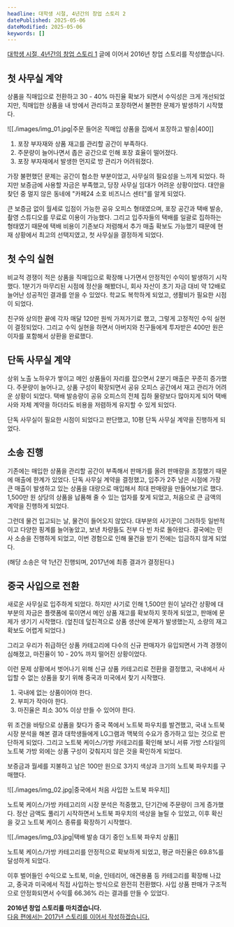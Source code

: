 ```yaml
---
headline: 대학생 시절, 4년간의 창업 스토리 2
datePublished: 2025-05-06
dateModified: 2025-05-06
keywords: []
---
```


[대학생 시절, 4년간의 창업 스토리 1](/logs/2025/05/college-ecommerce-startup-story-1) 글에 이어서 2016년 창업 스토리를 작성했습니다.

## 첫 사무실 계약

상품을 직매입으로 전환하고 30 - 40% 마진율 확보가 되면서 수익성은 크게 개선되었지만,
직매입한 상품을 내 방에서 관리하고 포장하면서 불편한 문제가 발생하기 시작했다.

![[./images/img_01.jpg|주문 들어온 직매입 상품을 집에서 포장하고 발송|400]]

1. 포장 부자재와 상품 재고를 관리할 공간이 부족하다.
2. 주문량이 늘어나면서 좁은 공간으로 인해 포장 효율이 떨어졌다.
3. 포장 부자재에서 발생한 먼지로 방 관리가 어려워졌다.

가장 불편했던 문제는 공간이 협소한 부분이었고, 사무실의 필요성을 느끼게 되었다.
하지만 보증금에 사용할 자금은 부족했고, 당장 사무실 임대가 어려운 상황이었다.
대안을 찾던 중 멀지 않은 동네에 "카페24 소호 비즈니스 센터"를 알게 되었다.

큰 보증금 없이 월세로 입점이 가능한 공유 오피스 형태였으며, 포장 공간과 택배 발송, 촬영 스튜디오를 무료로 이용이 가능했다.
그리고 입주자들의 택배를 일괄로 집하하는 형태였기 때문에 택배 비용이 기존보다 저렴해서 추가 매출 확보도 가능했기 때문에 현재 상황에서 최고의 선택지였고,
첫 사무실을 결정하게 되었다.

## 첫 수익 실현

비교적 경쟁이 적은 상품을 직매입으로 확장해 나가면서 안정적인 수익이 발생하기 시작했다.
1분기가 마무리된 시점에 정산을 해봤더니, 회사 자산이 초기 자금 대비 약 12배로 늘어난 성공적인 결과를 얻을 수 있었다.
학교도 복학하게 되었고, 생활비가 필요한 시점이 되었다.

친구와 상의한 끝에 각자 매달 120만 원씩 가져가기로 했고, 그렇게 고정적인 수익 실현이 결정되었다.
그리고 수익 실현을 하면서 아버지와 친구들에게 투자받은 400만 원은 이자를 포함해서 상환을 완료했다.

## 단독 사무실 계약

상위 노출 노하우가 쌓이고 메인 상품들이 자리를 잡으면서 2분기 매출은 꾸준히 증가했다.
주문량이 늘어나고, 상품 구성이 확장되면서 공유 오피스 공간에서 재고 관리가 어려운 상황이 되었다.
택배 발송량이 공유 오피스의 전체 집하 물량보다 많아지게 되어 택배사와 자체 계약을 하더라도 비용을 저렴하게 유지할 수 있게 되었다.

단독 사무실이 필요한 시점이 되었다고 판단했고, 10평 단독 사무실 계약을 진행하게 되었다.

## 소송 진행

기존에는 매입한 상품을 관리할 공간이 부족해서 판매가를 올려 판매량을 조절했기 때문에 매출에 한계가 있었다.
단독 사무실 계약을 결정했고, 입주가 2주 남은 시점에 가장 큰 매출이 발생하고 있는 상품을 대량으로 매입해서 최대 판매량을 만들어보기로 했다.
1,500만 원 상당의 상품을 납품해 줄 수 있는 업자를 찾게 되었고, 처음으로 큰 금액의 계약을 진행하게 되었다.

그런데 물건 입고되는 날, 물건이 들어오지 않았다.
대부분의 사기꾼이 그러하듯 일반적이고 다양한 핑계를 늘어놓았고, 보낸 차량들도 전부 다 빈 차로 돌아왔다.
결국에는 민사 소송을 진행하게 되었고, 이번 경험으로 인해 물건을 받기 전에는 입금하지 않게 되었다.

(해당 소송은 약 1년간 진행되며, 2017년에 최종 결과가 결정된다.)

## 중국 사입으로 전환

새로운 사무실로 입주하게 되었다.
하지만 사기로 인해 1,500만 원이 날라간 상황에 대부분의 자금은 플랫폼에 묶이면서 메인 상품 재고를 확보하지 못하게 되었고, 판매에 문제가 생기기 시작했다.
(엎친데 덮친격으로 상품 생산에 문제가 발생했는지, 소량의 재고 확보도 어렵게 되었다.)

그리고 우리가 취급하던 상품 카테고리에 다수의 신규 판매자가 유입되면서 가격 경쟁이 심해졌고, 마진율이 10 - 20% 까지 떨어진 상황이었다.

이런 문제 상황에서 벗어나기 위해 신규 상품 카테고리로 전환을 결정했고, 국내에서 사입할 수 없는 상품을 찾기 위해 중국과 미국에서 찾기 시작했다.

1. 국내에 없는 상품이어야 한다.
2. 부피가 작아야 한다.
3. 마진율은 최소 30% 이상 만들 수 있어야 한다.

위 조건을 바탕으로 상품을 찾다가 중국 쪽에서 노트북 파우치를 발견했고,
국내 노트북 시장 분석을 해본 결과 대학생들에게 LG그램과 맥북의 수요가 증가하고 있는 것으로 판단하게 되었다.
그리고 노트북 케이스/가방 카테고리를 확인해 보니 서류 가방 스타일의 노트북 가방 외에는 상품 구성이 갖춰지지 않은 것을 확인하게 되었다.

보증금과 월세를 지불하고 남은 100만 원으로 3가지 색상과 크기의 노트북 파우치를 구매했다.

![[./images/img_02.jpg|중국에서 처음 사입한 노트북 파우치]]

노트북 케이스/가방 카테고리의 시장 분석은 적중했고, 단기간에 주문량이 크게 증가했다.
정산 금액도 풀리기 시작하면서 노트북 파우치의 색상을 늘릴 수 있었고, 이후 확신을 갖고 노트북 케이스 종류를 확장하기 시작했다.

![[./images/img_03.jpg|택배 발송 대기 중인 노트북 파우치 상품]]

노트북 케이스/가방 카테고리를 안정적으로 확보하게 되었고, 평균 마진율은 69.8%를 달성하게 되었다.

이후 벌어들인 수익으로 노트북, 미술, 인테리어, 애견용품 등 카테고리를 확장해 나갔고, 중국과 미국에서 직접 사입하는 방식으로 완전히 전환했다.
사입 상품 판매가 구조적으로 안정화되면서 수익률 66.36% 라는 결과를 만들 수 있었다.

**2016년 창업 스토리를 마치겠습니다.<br />**
[다음 편에서는 2017년 스토리를 이어서 작성하겠습니다.](/logs/2025/05/college-ecommerce-startup-story-3)